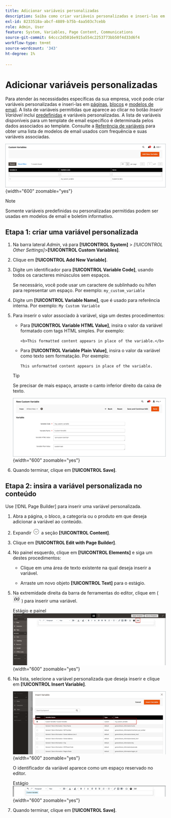 ```yaml
---
title: Adicionar variáveis personalizadas
description: Saiba como criar variáveis personalizadas e inseri-las em páginas, blocos e conteúdo do produto.
exl-id: 8233518a-abcf-4889-b75b-4aa503c7cebb
role: Admin, User
feature: System, Variables, Page Content, Communications
source-git-commit: 64ccc2d5016e915a554c2253773bb50f4d33d6f4
workflow-type: tm+mt
source-wordcount: '343'
ht-degree: 1%

---
```


# Adicionar variáveis personalizadas

Para atender às necessidades específicas da sua empresa, você pode criar variáveis personalizadas e inseri-las em [páginas](../content-design/pages.md), [blocos](../content-design/blocks.md) e [modelos de email](email-templates.md). A lista de variáveis permitidas que aparece ao clicar no botão _Inserir Variável_ inclui [predefinidas](variables-predefined.md) e variáveis personalizadas. A lista de variáveis disponíveis para um template de email específico é determinada pelos dados associados ao template. Consulte a [Referência de variáveis](variables-reference.md) para obter uma lista de modelos de email usados com frequência e suas variáveis associadas.

![Variáveis personalizadas](./assets/variables-custom.png){width="600" zoomable="yes"}

>[!NOTE]
>
>Somente variáveis predefinidas ou personalizadas permitidas podem ser usadas em modelos de email e boletim informativo.

## Etapa 1: criar uma variável personalizada

1. Na barra lateral _Admin_, vá para **[!UICONTROL System]** > _[!UICONTROL Other Settings]_>**[!UICONTROL Custom Variables]**.

1. Clique em **[!UICONTROL Add New Variable]**.

1. Digite um identificador para **[!UICONTROL Variable Code]**, usando todos os caracteres minúsculos sem espaços.

   Se necessário, você pode usar um caractere de sublinhado ou hífen para representar um espaço. Por exemplo: `my_custom_variable`

1. Digite um **[!UICONTROL Variable Name]**, que é usado para referência interna. Por exemplo: `My Custom Variable`

1. Para inserir o valor associado à variável, siga um destes procedimentos:

   - Para **[!UICONTROL Variable HTML Value]**, insira o valor da variável formatado com tags HTML simples. Por exemplo:

     `<b>This formatted content appears in place of the variable.</b>`

   - Para **[!UICONTROL Variable Plain Value]**, insira o valor da variável como texto sem formatação. Por exemplo:

     `This unformatted content appears in place of the variable.`

   >[!TIP]
   >
   >Se precisar de mais espaço, arraste o canto inferior direito da caixa de texto.

   ![Nova variável personalizada](./assets/variable-custom-add.png){width="600" zoomable="yes"}

1. Quando terminar, clique em **[!UICONTROL Save]**.

## Etapa 2: insira a variável personalizada no conteúdo

Use [!DNL Page Builder] para inserir uma variável personalizada.

1. Abra a página, o bloco, a categoria ou o produto em que deseja adicionar a variável ao conteúdo.

1. Expandir ![Seletor de expansão](../assets/icon-display-expand.png) a seção **[!UICONTROL Content]**.

1. Clique em **[!UICONTROL Edit with Page Builder]**.

1. No painel esquerdo, clique em **[!UICONTROL Elements]** e siga um destes procedimentos:

   - Clique em uma área de texto existente na qual deseja inserir a variável.

   - Arraste um novo objeto **[!UICONTROL Text]** para o estágio.

1. Na extremidade direita da barra de ferramentas do editor, clique em ( ![Inserir variável](./assets/editor-btn-insert-variable.png) ) para inserir uma variável.

   Estágio e painel ![[!DNL Page Builder]](./assets/variable-custom-pagebuilder-stage.png){width="600" zoomable="yes"}

1. Na lista, selecione a variável personalizada que deseja inserir e clique em **[!UICONTROL Insert Variable]**.

   ![Nova variável personalizada](./assets/variable-custom-insert-select.png){width="600" zoomable="yes"}

   O identificador da variável aparece como um espaço reservado no editor.

   Estágio ![[!DNL Page Builder] - espaço reservado para variável](./assets/pagebuilder-variable-inserted.png){width="600" zoomable="yes"}

1. Quando terminar, clique em **[!UICONTROL Save]**.
